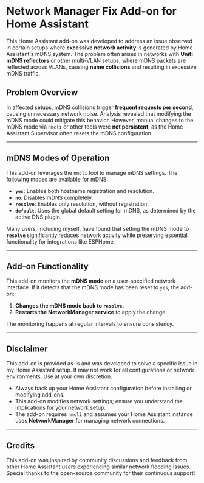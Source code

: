 # Network Manager Fix Add-on for Home Assistant

This Home Assistant add-on was developed to address an issue observed in certain setups where **excessive network activity** is generated by Home Assistant's mDNS system. The problem often arises in networks with **Unifi mDNS reflectors** or other multi-VLAN setups, where mDNS packets are reflected across VLANs, causing **name collisions** and resulting in excessive mDNS traffic.

## Problem Overview

In affected setups, mDNS collisions trigger **frequent requests per second**, causing unnecessary network noise. Analysis revealed that modifying the mDNS mode could mitigate this behavior. However, manual changes to the mDNS mode via `nmcli` or other tools were **not persistent**, as the Home Assistant Supervisor often resets the mDNS configuration.

---

## mDNS Modes of Operation

This add-on leverages the `nmcli` tool to manage mDNS settings. The following modes are available for mDNS:

- **`yes`**: Enables both hostname registration and resolution.
- **`no`**: Disables mDNS completely.
- **`resolve`**: Enables only resolution, without registration.
- **`default`**: Uses the global default setting for mDNS, as determined by the active DNS plugin.

Many users, including myself, have found that setting the mDNS mode to **`resolve`** significantly reduces network activity while preserving essential functionality for integrations like ESPHome.

---

## Add-on Functionality

This add-on monitors the **mDNS mode** on a user-specified network interface. If it detects that the mDNS mode has been reset to `yes`, the add-on:

1. **Changes the mDNS mode back to `resolve`.**
2. **Restarts the NetworkManager service** to apply the change.

The monitoring happens at regular intervals to ensure consistency.

---

## Disclaimer

This add-on is provided as-is and was developed to solve a specific issue in my Home Assistant setup. It may not work for all configurations or network environments. Use at your own discretion.

- Always back up your Home Assistant configuration before installing or modifying add-ons.
- This add-on modifies network settings; ensure you understand the implications for your network setup.
- The add-on requires `nmcli` and assumes your Home Assistant instance uses **NetworkManager** for managing network connections.

---

## Credits

This add-on was inspired by community discussions and feedback from other Home Assistant users experiencing similar network flooding issues. Special thanks to the open-source community for their continuous support!
